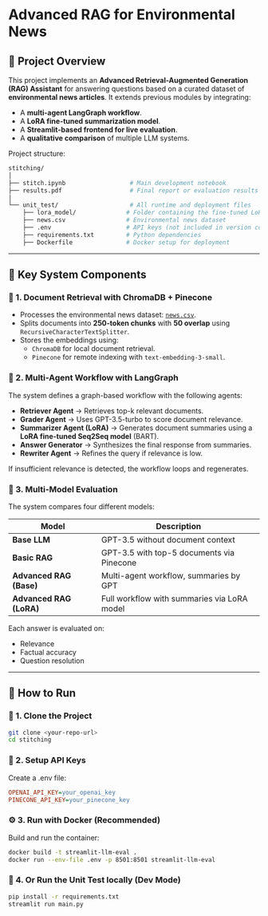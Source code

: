 # Advanced RAG for Environmental News

## 📘 Project Overview

This project implements an **Advanced Retrieval-Augmented Generation (RAG) Assistant** for answering questions based on a curated dataset of **environmental news articles**. It extends previous modules by integrating:

- A **multi-agent LangGraph workflow**.
- A **LoRA fine-tuned summarization model**.
- A **Streamlit-based frontend for live evaluation**.
- A **qualitative comparison** of multiple LLM systems.

Project structure:
```bash
stitching/
│
├── stitch.ipynb                  # Main development notebook
├── results.pdf                   # Final report or evaluation results
│
└── unit_test/                    # All runtime and deployment files
    ├── lora_model/              # Folder containing the fine-tuned LoRA model
    ├── news.csv                 # Environmental news dataset
    ├── .env                     # API keys (not included in version control)
    ├── requirements.txt         # Python dependencies
    ├── Dockerfile               # Docker setup for deployment
```

---

## 🧩 Key System Components

### 📄 1. Document Retrieval with ChromaDB + Pinecone

- Processes the environmental news dataset: [`news.csv`](https://drive.google.com/file/d/1tXx6sEmIV127Jm5VVXhBFY9uy9NCI0P9/view?usp=sharing).
- Splits documents into **250-token chunks** with **50 overlap** using `RecursiveCharacterTextSplitter`.
- Stores the embeddings using:
  - `ChromaDB` for local document retrieval.
  - `Pinecone` for remote indexing with `text-embedding-3-small`.

### 🤖 2. Multi-Agent Workflow with LangGraph

The system defines a graph-based workflow with the following agents:

- **Retriever Agent** → Retrieves top-k relevant documents.
- **Grader Agent** → Uses GPT-3.5-turbo to score document relevance.
- **Summarizer Agent (LoRA)** → Generates document summaries using a **LoRA fine-tuned Seq2Seq model** (BART).
- **Answer Generator** → Synthesizes the final response from summaries.
- **Rewriter Agent** → Refines the query if relevance is low.

If insufficient relevance is detected, the workflow loops and regenerates.

### 🧪 3. Multi-Model Evaluation

The system compares four different models:

| Model                        | Description                                    |
|-----------------------------|------------------------------------------------|
| **Base LLM**                | GPT-3.5 without document context               |
| **Basic RAG**               | GPT-3.5 with top-5 documents via Pinecone        |
| **Advanced RAG (Base)**     | Multi-agent workflow, summaries by GPT         |
| **Advanced RAG (LoRA)**     | Full workflow with summaries via LoRA model    |

Each answer is evaluated on:
- Relevance
- Factual accuracy
- Question resolution

---

## 🚀 How to Run

### 📁 1. Clone the Project

```bash
git clone <your-repo-url>
cd stitching
``` 

### 🔐 2. Setup API Keys
Create a .env file:
```ini
OPENAI_API_KEY=your_openai_key
PINECONE_API_KEY=your_pinecone_key
```

### ⚙️ 3. Run with Docker (Recommended)
Build and run the container:
```bash
docker build -t streamlit-llm-eval .
docker run --env-file .env -p 8501:8501 streamlit-llm-eval
```

### 🧪 4. Or Run the Unit Test locally (Dev Mode)
```bash
pip install -r requirements.txt
streamlit run main.py
```



